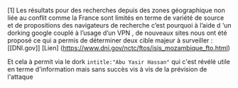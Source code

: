 [1]
Les résultats pour des recherches depuis des zones géographique non liée au conflit comme la France sont limités  en terme de variété de source et de propositions des navigateurs de recherche c’est pourquoi à l’aide d ‘un dorking google couplé à l’usage d’un VPN , de nouveaux sites nous ont été proposé ce qui a permis de déterminer deux cible majeur à surveiller : [[DNI.gov]] [Lien] (https://www.dni.gov/nctc/ftos/isis_mozambique_fto.html)

Et cela à permit via le dork `intitle:"Abu Yasir Hassan"` qui c'est révélé utile en terme d'information mais sans succès vis à vis de la prévision de l'attaque